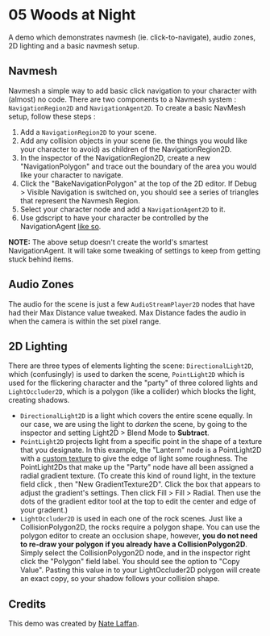 # 05 Woods at Night

A demo which demonstrates navmesh (ie. click-to-navigate), audio zones, 2D lighting and a basic navmesh setup.

## Navmesh

Navmesh a simple way to add basic click navigation to your character with (almost) no code. There are two components to a Navmesh system : `NavigationRegion2D` and `NavigationAgent2D`. To create a basic NavMesh setup, follow these steps : 

1. Add a `NavigationRegion2D` to your scene.
2. Add any collision objects in your scene (ie. the things you would like your character to avoid) as children of the NavigationRegion2D. 
3. In the inspector of the NavigationRegion2D, create a new "NavigationPolygon" and trace out the boundary of the area you would like your character to navigate. 
4. Click the "BakeNavigationPolygon" at the top of the 2D editor. If Debug > Visible Navigation is switched on, you should see a series of triangles that represent the Navmesh Region.
5. Select your character node and add a `NavigationAgent2D` to it. 
6. Use gdscript to have your character be controlled by the NavigationAgent [like so](./scripts/character.gd).

**NOTE:** The above setup doesn't create the world's smartest NavigationAgent. It will take some tweaking of settings to keep from getting stuck behind items. 

## Audio Zones

The audio for the scene is just a few `AudioStreamPlayer2D` nodes that have had their Max Distance value tweaked. Max Distance fades the audio in when the camera is within the set pixel range. 

## 2D Lighting

There are three types of elements lighting the scene: `DirectionalLight2D`, which (confusingly) is used to darken the scene, `PointLight2D` which is used for the flickering character and the "party" of three colored lights and `LightOccluder2D`, which is a polygon (like a collider) which blocks the light, creating shadows.  

- `DirectionalLight2D` is a light which covers the entire scene equally.  In our case, we are using the light to _darken_ the scene, by going to the inspector and setting Light2D > Blend Mode to **Subtract**.  
- `PointLight2D` projects light from a specific point in the shape of a texture that you designate.  In this example, the "Lantern" node is a PointLight2D with a [custom texture](./assets/png/pointlight_texture.png) to give the edge of light some roughness.  The PointLight2Ds that make up the "Party" node have all been assigned a radial gradient texture.  (To create this kind of round light, in the texture field click <empty>, then "New GradientTexture2D".  Click the box that appears to adjust the gradient's settings.  Then click Fill > Fill > Radial. Then use the dots of the gradient editor tool at the top to edit the center and edge of your gradent.)
- `LightOccluder2D` is used in each one of the rock scenes.  Just like a CollisionPolygon2D, the rocks require a polygon shape. You can use the polygon editor to create an occlusion shape, however, **you do not need to re-draw your polygon if you already have a CollisionPolygon2D**.  Simply select the CollisionPolygon2D node, and in the inspector right click the "Polygon" field label. You should see the option to "Copy Value".  Pasting this value in to your LightOccluder2D polygon will create an exact copy, so your shadow follows your collision shape.


## Credits
This demo was created by [Nate Laffan](https://github.com/laffan).